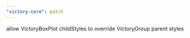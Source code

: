 ```yaml
---
"victory-core": patch
---
```


allow VictoryBoxPlot childStyles to override VictoryGroup parent styles
